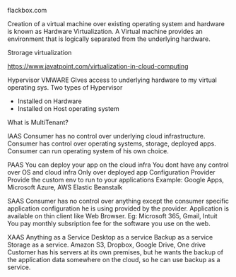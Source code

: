 flackbox.com

Creation of a virtual machine over existing operating system and hardware is known as Hardware Virtualization. A Virtual machine provides an environment that is logically separated from the underlying hardware.

Strorage virtualization

https://www.javatpoint.com/virtualization-in-cloud-computing


Hypervisor
  VMWARE
    GIves access to underlying hardware to my virtual operating sys.
Two types of Hypervisor
  - Installed on Hardware
  - Installed on Host operating system

What is MultiTenant?


IAAS
  Consumer has no control over underlying cloud infrastructure.
  Consumer has control over operating systems, storage, deployed apps.
  Consumer can run operating system of his own choice.

PAAS
  You can deploy your app on the cloud infra
  You dont have any control over OS and cloud infra
  Only over deployed app
  Configuration
  Provider Provide the custom env to run to your applications
  Example: Google Apps, Microsoft Azure, AWS Elastic Beanstalk

SAAS
 Consumer has no control over anything except the consumer specific application configuration he is using provided by the provider.
 Application is available on thin client like Web Browser.
 Eg: Microsoft 365, Gmail, Intuit
 You pay monthly subsription fee for the software you use on the web.

XAAS
  Anything as a Service
  Desktop as a service
  Backup as a service
  Storage as a service. Amazon S3, Dropbox, Google Drive, One drive
  Customer has his servers at its own premises, but he wants the backup of the application data somewhere on the cloud, so he can use backup as a service.